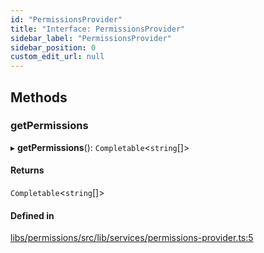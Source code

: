 ```yaml
---
id: "PermissionsProvider"
title: "Interface: PermissionsProvider"
sidebar_label: "PermissionsProvider"
sidebar_position: 0
custom_edit_url: null
---
```


## Methods

### getPermissions

▸ **getPermissions**(): `Completable`<`string`[]\>

#### Returns

`Completable`<`string`[]\>

#### Defined in

[libs/permissions/src/lib/services/permissions-provider.ts:5](https://github.com/cognizone/ng-cognizone/blob/0401c67/libs/permissions/src/lib/services/permissions-provider.ts#L5)
